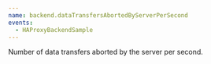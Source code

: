 ```yaml
---
name: backend.dataTransfersAbortedByServerPerSecond
events:
  - HAProxyBackendSample
---
```


Number of data transfers aborted by the server per second.